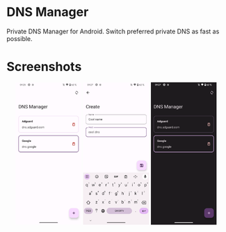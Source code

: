 # DNS Manager
Private DNS Manager for Android. Switch preferred private DNS as fast as possible.

# Screenshots
<p align="center">
  <img src="https://github.com/F0x1d/DNS-Manager/blob/main/screenshots/1.png?raw=true" width="30%" />
  <img src="https://github.com/F0x1d/DNS-Manager/blob/main/screenshots/2.png?raw=true" width="30%" />
  <img src="https://github.com/F0x1d/DNS-Manager/blob/main/screenshots/3.png?raw=true" width="30%" />
</p>